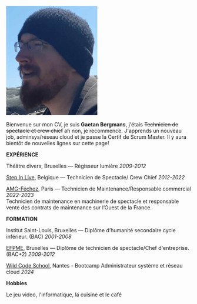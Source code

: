 ![Ma photo](https://github.com/Hillman-gaetan/CV/blob/main/Ressources/Fjord.jpg)

Bienvenue sur mon CV, je suis **Gaetan Bergmans**, j'étais ~~Technicien de spectacle et crew chief~~ ah non, je recommence.
J'apprends un nouveau job, adminsys/réseau cloud et je passe la Certif de Scrum Master. Il y aura bientôt de nouvelles lignes sur cette page! 


**EXPÉRIENCE**

Théâtre divers, Bruxelles — Régisseur lumière
 _2009-2012_


[Step In Live](https://stepinlive.be/fr/bienvenue), Belgique — Technicien de Spectacle/ Crew Chief
 _2012-2022_     


[AMG-Féchoz](https://amg-fechoz.com/), Paris — Technicien de Maintenance/Responsable commercial
 _2022-2023_         
Technicien de maintenance en machinerie de spectacle et responsable vente des contrats de maintenance sur l’Ouest de la France.


**FORMATION**

Institut Saint-Louis, Bruxelles — Diplôme d’humanité secondaire cycle inférieur. (BAC)
 _2001-2008_      


[EFPME](https://www.efp.be/), Bruxelles — Diplôme de technicien de spectacle/Chef d'entreprise. (BAC+2)
 _2009-2012_           


[Wild Code School](https://www.wildcodeschool.com/fr-fr/), Nantes - Bootcamp Administrateur système et réseau cloud 
_2024_

**Hobbies**

Le jeu video, l'informatique, la cuisine et le café 


